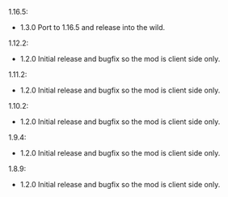 1.16.5:
- 1.3.0 Port to 1.16.5 and release into the wild.

1.12.2:
- 1.2.0 Initial release and bugfix so the mod is client side only.

1.11.2:
- 1.2.0 Initial release and bugfix so the mod is client side only.

1.10.2:
- 1.2.0 Initial release and bugfix so the mod is client side only.

1.9.4:
- 1.2.0 Initial release and bugfix so the mod is client side only.

1.8.9:
- 1.2.0 Initial release and bugfix so the mod is client side only.
